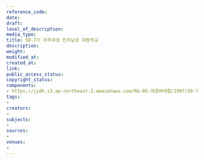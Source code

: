 ```yaml
---
reference_code: 
date: 
draft: 
level_of_description: 
media_type: 
title: 50-7기 자주여성 민주남성 대동학교
description: 
weight: 
modified_at: 
created_at: 
link: 
public_access_status: 
copyright_status: 
components:
- https://jydh.s3.ap-northeast-2.amazonaws.com/RG-05-대경여대협/1997/50-7기+자주여성+민주남성+대동학교.pdf
tags:
- 
creators:
- 
subjects:
- 
sources:
- 
venues:
- 
---
```

